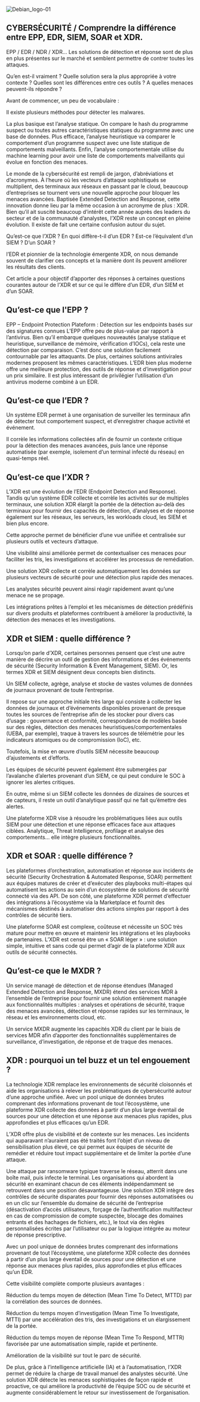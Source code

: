 ![Debian_logo-01](./images/Cloud-et-securite.png)

## CYBERSÉCURITÉ / Comprendre la différence entre EPP, EDR, SIEM, SOAR et XDR.

EPP / EDR / NDR / XDR… Les solutions de détection et réponse sont de plus en plus présentes sur le marché et semblent permettre de contrer toutes les attaques.

Qu’en est-il vraiment ? 
Quelle solution sera la plus appropriée à votre contexte ? 
Quelles sont les différences entre ces outils ?
A quelles menaces peuvent-ils répondre ?

Avant de commencer, un peu de vocabulaire :

Il existe plusieurs méthodes pour détecter les malwares.

La plus basique est l’analyse statique. On compare le hash du programme suspect ou toutes autres caractéristiques statiques du programme avec une base de données. Plus efficace, l’analyse heuristique va comparer le comportement d’un programme suspect avec une liste statique de comportements malveillants. Enfin, l’analyse comportementale utilise du machine learning pour avoir une liste de comportements malveillants qui évolue en fonction des menaces.





Le monde de la cybersécurité est rempli de jargon, d’abréviations et d’acronymes. À l’heure où les vecteurs d’attaque sophistiqués se multiplient, des terminaux aux réseaux en passant par le cloud, beaucoup d’entreprises se tournent vers une nouvelle approche pour bloquer les menaces avancées. Baptisée Extended Detection and Response, cette innovation donne lieu par la même occasion à un acronyme de plus : XDR. Bien qu’il ait suscité beaucoup d’intérêt cette année auprès des leaders du secteur et de la communauté d’analystes, l’XDR reste un concept en pleine évolution. Il existe de fait une certaine confusion autour du sujet.

Qu’est-ce que l’XDR ?
En quoi diffère-t-il d’un EDR ?
Est-ce l’équivalent d’un SIEM ? D’un SOAR ?

l’EDR et pionnier de la technologie émergente XDR, on nous demande souvent de clarifier ces concepts et la manière dont ils peuvent améliorer les résultats des clients.

Cet article a pour objectif d’apporter des réponses à certaines questions courantes autour de l’XDR et sur ce qui le diffère d’un EDR, d’un SIEM et d’un SOAR.

## Qu’est-ce que l'EPP ?

EPP – Endpoint Protection Plateform : Détection sur les endpoints basés sur des signatures connues
L’EPP offre peu de plus-value par rapport à l’antivirus. Bien qu’il embarque quelques nouveautés (analyse statique et heuristique, surveillance de mémoire, vérification d’IOCs), cela reste une détection par comparaison. C’est donc une solution facilement contournable par les attaquants. De plus, certaines solutions antivirales modernes proposent les mêmes caractéristiques. L’EDR bien plus moderne offre une meilleure protection, des outils de réponse et d’investigation pour un prix similaire. Il est plus intéressant de privilégier l’utilisation d’un antivirus moderne combiné à un EDR.

## Qu’est-ce que l’EDR ?

Un système EDR permet à une organisation de surveiller les terminaux afin de détecter tout comportement suspect, et d’enregistrer chaque activité et événement.

Il corrèle les informations collectées afin de fournir un contexte critique pour la détection des menaces avancées, puis lance une réponse automatisée (par exemple, isolement d’un terminal infecté du réseau) en quasi-temps réel.

## Qu’est-ce que l’XDR ?

L’XDR est une évolution de l’EDR (Endpoint Detection and Response). Tandis qu’un système EDR collecte et corrèle les activités sur de multiples terminaux, une solution XDR élargit la portée de la détection au-delà des terminaux pour fournir des capacités de détection, d’analyses et de réponse également sur les réseaux, les serveurs, les workloads cloud, les SIEM et bien plus encore.

Cette approche permet de bénéficier d’une vue unifiée et centralisée sur plusieurs outils et vecteurs d’attaque.

Une visibilité ainsi améliorée permet de contextualiser ces menaces pour faciliter les tris, les investigations et accélérer les processus de remédiation.

Une solution XDR collecte et corrèle automatiquement les données sur plusieurs vecteurs de sécurité pour une détection plus rapide des menaces.

Les analystes sécurité peuvent ainsi réagir rapidement avant qu’une menace ne se propage.

Les intégrations prêtes à l’emploi et les mécanismes de détection prédéfinis sur divers produits et plateformes contribuent à améliorer la productivité, la détection des menaces et les investigations.

## XDR et SIEM : quelle différence ?

Lorsqu’on parle d’XDR, certaines personnes pensent que c’est une autre manière de décrire un outil de gestion des informations et des événements de sécurité (Security Information & Event Management, SIEM). Or, les termes XDR et SIEM désignent deux concepts bien distincts.

Un SIEM collecte, agrège, analyse et stocke de vastes volumes de données de journaux provenant de toute l’entreprise.

Il repose sur une approche initiale très large qui consiste à collecter les données de journaux et d’événements disponibles provenant de presque toutes les sources de l’entreprise afin de les stocker pour divers cas d’usage : gouvernance et conformité, correspondance de modèles basée sur des règles, détection des menaces heuristiques/comportementales (UEBA, par exemple), traque à travers les sources de télémétrie pour les indicateurs atomiques ou de compromission (IoC), etc.

Toutefois, la mise en œuvre d’outils SIEM nécessite beaucoup d’ajustements et d’efforts.

Les équipes de sécurité peuvent également être submergées par l’avalanche d’alertes provenant d’un SIEM, ce qui peut conduire le SOC à ignorer les alertes critiques.

En outre, même si un SIEM collecte les données de dizaines de sources et de capteurs, il reste un outil d’analytique passif qui ne fait qu’émettre des alertes.

Une plateforme XDR vise à résoudre les problématiques liées aux outils SIEM pour une détection et une réponse efficaces face aux attaques ciblées. Analytique, Threat Intelligence, profilage et analyse des comportements… elle intègre plusieurs fonctionnalités.

## XDR et SOAR : quelle différence ?

Les plateformes d’orchestration, automatisation et réponse aux incidents de sécurité (Security Orchestration & Automated Response, SOAR) permettent aux équipes matures de créer et d’exécuter des playbooks multi-étapes qui automatisent les actions au sein d’un écosystème de solutions de sécurité connecté via des API. De son côté, une plateforme XDR permet d’effectuer des intégrations à l’écosystème via la Marketplace et fournit des mécanismes destinés à automatiser des actions simples par rapport à des contrôles de sécurité tiers.

Une plateforme SOAR est complexe, coûteuse et nécessite un SOC très mature pour mettre en œuvre et maintenir les intégrations et les playbooks de partenaires. L’XDR est censé être un « SOAR léger » : une solution simple, intuitive et sans code qui permet d’agir de la plateforme XDR aux outils de sécurité connectés.

## Qu’est-ce que le MXDR ?

Un service managé de détection et de réponse étendues (Managed Extended Detection and Response, MXDR) étend des services MDR à l’ensemble de l’entreprise pour fournir une solution entièrement managée aux fonctionnalités multiples : analyses et opérations de sécurité, traque des menaces avancées, détection et réponse rapides sur les terminaux, le réseau et les environnements cloud, etc.

Un service MXDR augmente les capacités XDR du client par le biais de services MDR afin d’apporter des fonctionnalités supplémentaires de surveillance, d’investigation, de réponse et de traque des menaces.

## XDR : pourquoi un tel buzz et un tel engouement ?

La technologie XDR remplace les environnements de sécurité cloisonnés et aide les organisations à relever les problématiques de cybersécurité autour d’une approche unifiée. Avec un pool unique de données brutes comprenant des informations provenant de tout l’écosystème, une plateforme XDR collecte des données à partir d’un plus large éventail de sources pour une détection et une réponse aux menaces plus rapides, plus approfondies et plus efficaces qu’un EDR.

L’XDR offre plus de visibilité et de contexte sur les menaces. Les incidents qui auparavant n’auraient pas été traités font l’objet d’un niveau de sensibilisation plus élevé, ce qui permet aux équipes de sécurité de remédier et réduire tout impact supplémentaire et de limiter la portée d’une attaque.

Une attaque par ransomware typique traverse le réseau, atterrit dans une boîte mail, puis infecte le terminal. Les organisations qui abordent la sécurité en examinant chacun de ces éléments indépendamment se retrouvent dans une position désavantageuse. Une solution XDR intègre des contrôles de sécurité disparates pour fournir des réponses automatisées ou en un clic sur l’ensemble du domaine de sécurité de l’entreprise (désactivation d’accès utilisateurs, forçage de l’authentification multifacteur en cas de compromission de compte suspectée, blocage des domaines entrants et des hachages de fichiers, etc.), le tout via des règles personnalisées écrites par l’utilisateur ou par la logique intégrée au moteur de réponse prescriptive.

Avec un pool unique de données brutes comprenant des informations provenant de tout l’écosystème, une plateforme XDR collecte des données à partir d’un plus large éventail de sources pour une détection et une réponse aux menaces plus rapides, plus approfondies et plus efficaces qu’un EDR.

Cette visibilité complète comporte plusieurs avantages :

Réduction du temps moyen de détection (Mean Time To Detect, MTTD) par la corrélation des sources de données.

Réduction du temps moyen d’investigation (Mean Time To Investigate, MTTI) par une accélération des tris, des investigations et un élargissement de la portée.

Réduction du temps moyen de réponse (Mean Time To Respond, MTTR) favorisée par une automatisation simple, rapide et pertinente.

Amélioration de la visibilité sur tout le parc de sécurité.

De plus, grâce à l’intelligence artificielle (IA) et à l’automatisation, l’XDR permet de réduire la charge de travail manuel des analystes sécurité. Une solution XDR détecte les menaces sophistiquées de façon rapide et proactive, ce qui améliore la productivité de l’équipe SOC ou de sécurité et augmente considérablement le retour sur investissement de l’organisation.
